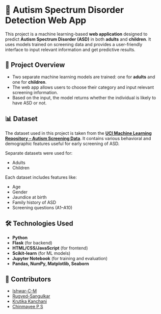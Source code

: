 # 🧠 Autism Spectrum Disorder Detection Web App

This project is a machine learning-based **web application** designed to predict **Autism Spectrum Disorder (ASD)** in both **adults** and **children**. It uses models trained on screening data and provides a user-friendly interface to input relevant information and get predictive results.



## 📌 Project Overview

- Two separate machine learning models are trained: one for **adults** and one for **children**.
- The web app allows users to choose their category and input relevant screening information.
- Based on the input, the model returns whether the individual is likely to have ASD or not.


## 📊 Dataset

The dataset used in this project is taken from the **[UCI Machine Learning Repository – Autism Screening Data](https://archive.ics.uci.edu/ml/datasets/Autism+Screening+Adult)**. It contains various behavioral and demographic features useful for early screening of ASD.

Separate datasets were used for:
- Adults
- Children

Each dataset includes features like:
- Age  
- Gender  
- Jaundice at birth  
- Family history of ASD  
- Screening questions (A1–A10)  



## 🛠️ Technologies Used

- **Python**
- **Flask** (for backend)
- **HTML/CSS/JavaScript** (for frontend)
- **Scikit-learn** (for ML models)
- **Jupyter Notebook** (for training and evaluation)
- **Pandas, NumPy, Matplotlib, Seaborn**

## 🤝 Contributors

- [Ishwar-C-M](https://github.com/IshwarCM)  
- [Rugved-Sangulkar](https://github.com/Rugved-Sangulkar)
- [Krutika Kanchani](https://github.com/Krutikaa25)
- [Chinmayee P S](https://github.com/chinmayeeee16)
